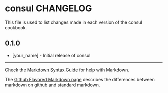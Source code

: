 consul CHANGELOG
=================

This file is used to list changes made in each version of the consul cookbook.

0.1.0
-----
- [your_name] - Initial release of consul

- - -
Check the [Markdown Syntax Guide](http://daringfireball.net/projects/markdown/syntax) for help with Markdown.

The [Github Flavored Markdown page](http://github.github.com/github-flavored-markdown/) describes the differences between markdown on github and standard markdown.
